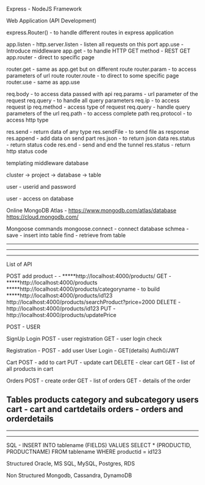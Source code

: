 Express - NodeJS Framework

Web Application (API Development)



express.Router() - to handle different routes in express application



app.listen - http.server.listen - listen all requests on this port
app.use - Introduce middleware
app.get - to handle HTTP GET method - REST GET
app.router - direct to specific page




router.get - same as app.get but on different route
router.param - to access parameters of url route
router.route - to direct to some specific page
router.use - same as app.use




req.body - to access data passed with api
req.params - url parameter of the request
req.query - to handle all query parameters
req.ip - to access request ip
req.method - access type of request
req.query - handle query parameters of the url
req.path - to access complete path
req.protocol - to access http type




res.send - return data of any type
res.sendFile - to send file as response
res.append - add data on send part
res.json - to return json data
res.status - return status code
res.end - send and end the tunnel
res.status - return http status code


templating
middleware
database





cluster -> project -> database -> table

user - userid and password

user - access on  database


Online MongoDB Atlas - 
https://www.mongodb.com/atlas/database
https://cloud.mongodb.com/


Mongoose commands
mongoose.connect - connect database
schmea - save - insert into table
        find - retrieve from table



------------------------------------------------------
---------------------------------------------------
---------------------------------------------------
List of API




POST add product - - *****http://localhost:4000/products/
GET - *****http://localhost:4000/products
        *****http://localhost:4000/products/categoryname - to build
        *****http://localhost:4000/products/id123
        http://localhost:4000/products/searchProduct?price=2000
DELETE - http://localhost:4000/products/id123
PUT - http://localhost:4000/products/updatePrice


POST - USER




SignUp
Login
POST - user registration
GET - user login check


Registration - POST - add user
User Login - GET(details)
Auth0/JWT



Cart 
POST - add to cart
PUT - update cart
DELETE - clear cart
GET - list of all products in cart



Orders
POST - create order
GET - list of orders
GET - details of the order



Tables
products
category and subcategory
users
cart - cart and cartdetails
orders - orders and orderdetails
---------------------------------------------------
---------------------------------------------------
---------------------------------------------------
SQL - 
INSERT INTO tablename (FIELDS) VALUES
SELECT * (PRODUCTID, PRODUCTNAME) FROM tablename WHERE productid = id123



Structured
Oracle, MS SQL, MySQL, Postgres, RDS


Non Structured
Mongodb, Cassandra, DynamoDB